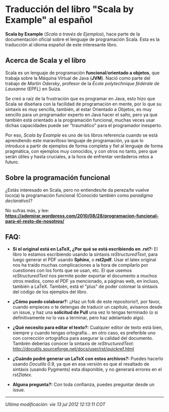 Traducción del libro "Scala by Example" al español
==================================================

**Scala by Example** (_Scala a través de Ejemplos_), hace parte de la 
documentación oficial sobre el lenguaje de programación Scala. 
Esta es la traducción al idioma español de este interesante libro.


Acerca de Scala y el libro
--------------------------

Scala es un lenguaje de programación **funcional**/**orientado a objetos**, que
trabaja sobre la Máquina Virtual de Java (**JVM**). Nació como parte del trabajo
de _Martin Odersky_, profesor de la _École polytechnique fédérale de Lausanne_ 
(EPFL) en Suiza.

Se creó a raíz de la frustración que es programar en Java, esto hizo que Scala
se diseñara con la facilidad de programación en mente, por lo que su sintaxis 
es muy sencilla, también, al estar Orientado a Objetos, es muy sencillo para un 
programador experto en Java hacer el salto, pero ya que también está orientado
a la programación funcional, muchas veces usar dichas capacidades puede ser 
"traumático" para el programador inexperto.

Por eso, _Scala by Example_ es uno de los libros referencia cuando se está
aprendiendo este maravilloso lenguaje de programación, ya que lo introduce 
a partir de ejemplos de forma completa y fiel al lenguaje de forma pragmática, 
con ejemplos muy conocidos, y con otros no tanto, pero que serán útiles 
y hasta cruciales, a la hora de enfrentar verdaderos retos a futuro.



Sobre la programación funcional
-------------------------------

¿Estás interesado en Scala, pero no entiendes/te da pereza/te vuelve loco(a) 
la programación funcional (Conocido también como _paradigma declarativo_)?

No sufras más, y lee: 
**https://ademirar.wordpress.com/2010/08/28/programacion-funcional-para-el-resto-de-nosotros/**


FAQ:
----

* **Si el original está en LaTeX, ¿Por qué se está escribiendo en .rst?:** 
  El libro lo estamos escribiendo usando la sintaxis _reStructuredText_, para 
  luego generar el PDF usando **Sphinx**, o **rst2pdf**.
  Usar el latex original nos ha traído muchas complicaciones a la hora de 
  compilarlo por cuestiones con los fonts que se usan, etc.
  El que usemos _reStructuredText_ nos permite poder exportar el documento a 
  muchos otros medios, como el PDF ya mencionado, a páginas web, en incluso, 
  también a LaTeX.
  También, está el "plus" de poder colorear la sintaxis del código de los
  ejemplos del libro.
   
   
* **¿Cómo puedo colaborar?:** ¡¡Haz un folk de este repositorio!!, por favor,
  cuando empieces o te detengas de traducir un capítulo, avísanos desde un 
  issue, y haz una **solicitud de Pull** una vez lo tengas terminado (o si 
  definitivamente no lo vas a terminar, pero haz adelantado algo).


* **¿Qué necesito para editar el texto?:** Cualquier editor de texto está bien,
  siempre y cuando tengas ortografía... en otro caso, es preferible uno con 
  corrección ortográfica para asegurar la calidad del documento.
  También deberías conocer la sintaxis de _reStructuredText_: 
  http://docutils.sourceforge.net/docs/user/rst/quickref.html

* **¿Cuándo podré generar un LaTeX con estos archivos?:** Puedes hacerlo usando
  *Docutils 0.9*, ya que en esa versión es que el resaltado de sintáxis (usando 
  Pygments) esta disponible, y no generará errores en el *rst2latex*.

* **Alguna pregunta?:** Con toda confianza, puedes preguntar desde un issue.



--------------------------

_Ultima modificación: vie 13 jul 2012 12:13:11 COT_

